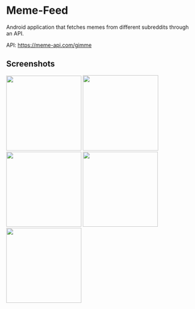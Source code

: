 
# Meme-Feed

Android application that fetches memes from different subreddits through an API.

API: https://meme-api.com/gimme


## Screenshots

<img src="https://github.com/vkukretiwork/Meme-Feed/assets/81283669/bf6590de-443f-40f2-bdfc-2f5d91136f30" width="200">  
<img src="https://github.com/vkukretiwork/Meme-Feed/assets/81283669/ce035595-51bf-4c78-98da-d09eeb238f1e" width="201">
<img src="https://github.com/vkukretiwork/Meme-Feed/assets/81283669/6cb99ef6-44c8-4178-ac8c-673c0e9a601a" width="200">
<img src="https://github.com/vkukretiwork/Meme-Feed/assets/81283669/3baf0692-9627-4d1e-99bb-65ae10a2444c" width="200">
<img src="https://github.com/vkukretiwork/Meme-Feed/assets/81283669/4494a772-30a6-4b66-87a4-b0df459ac345" width="200">

